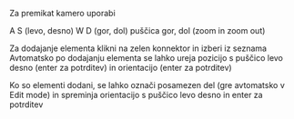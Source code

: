 Za premikat kamero uporabi

A S (levo, desno) 
W D (gor, dol)
puščica gor, dol (zoom in zoom out)

Za dodajanje elementa klikni na zelen konnektor in izberi iz seznama
Avtomatsko po dodajanju elementa se lahko ureja pozicijo s puščico levo desno (enter za potrditev) in orientacijo (enter za potrditev)

Ko so elementi dodani, se lahko označi posamezen del (gre avtomatsko v Edit mode) in spreminja orientacijo s puščico levo desno in enter za potrditev
